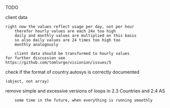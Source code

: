 TODO

client data

    right now the values reflect usage per day, not per hour
		therefor hourly values are each 24x too high
		daily and monthly values are multiplied on this basis
		so also daily values are 24 times too high too
		monthly analogously
		
		client data should be transformed to hourly values
    for further discussion see
    https://github.com/tomlurge/visionion/issues/5
    

check if the format of country.autosys is correctly documented 

	(object, not array)

		
remove simple and excessive versions of loops in 2.3 Countries and 2.4 AS
	
		some time in the future, when everything is running smoothly